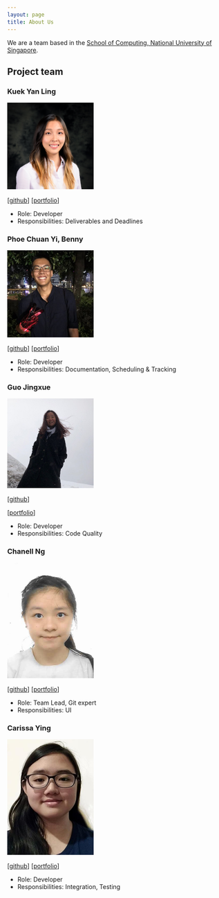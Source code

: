 ```yaml
---
layout: page
title: About Us
---
```


We are a team based in the [School of Computing, National University of Singapore](http://www.comp.nus.edu.sg).

## Project team
### Kuek Yan Ling

<img src="images/yanlingkuek.png" width="200px">

[[github](https://github.com/yanlingkuek)]
[[portfolio](team/yanlingkuek.md)]

- Role: Developer
- Responsibilities: Deliverables and Deadlines

### Phoe Chuan Yi, Benny

<img src="images/bennyphoe.png" width="200px">

[[github](http://github.com/Bennyphoe)]
[[portfolio](team/bennyphoe.md)]

- Role: Developer
- Responsibilities: Documentation, Scheduling & Tracking

### Guo Jingxue

<img src="images/jingxueguo.png" width="200px">

[[github](http://github.com/jingxueguo)]

[[portfolio](team/jingxueguo.md)]

- Role: Developer
- Responsibilities: Code Quality

### Chanell Ng

<img src="images/chanellng.png" width="200px">

[[github](http://github.com/chanellNg)]
[[portfolio](team/chanellng.md)]

- Role: Team Lead, Git expert
- Responsibilities: UI

### Carissa Ying

<img src="images/car155.png" width="200px">

[[github](https://github.com/car155)]
[[portfolio](team/car155.md)]

* Role: Developer
* Responsibilities: Integration, Testing

